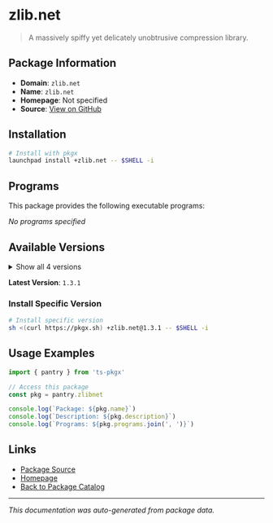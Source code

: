 # zlib.net

> A massively spiffy yet delicately unobtrusive compression library.

## Package Information

- **Domain**: `zlib.net`
- **Name**: `zlib.net`
- **Homepage**: Not specified
- **Source**: [View on GitHub](https://github.com/pkgxdev/pantry/tree/main/projects/zlib.net/package.yml)

## Installation

```bash
# Install with pkgx
launchpad install +zlib.net -- $SHELL -i
```

## Programs

This package provides the following executable programs:

*No programs specified*

## Available Versions

<details>
<summary>Show all 4 versions</summary>

- `1.3.1`, `1.3.0`, `1.2.13`, `1.2.12`

</details>

**Latest Version**: `1.3.1`

### Install Specific Version

```bash
# Install specific version
sh <(curl https://pkgx.sh) +zlib.net@1.3.1 -- $SHELL -i
```

## Usage Examples

```typescript
import { pantry } from 'ts-pkgx'

// Access this package
const pkg = pantry.zlibnet

console.log(`Package: ${pkg.name}`)
console.log(`Description: ${pkg.description}`)
console.log(`Programs: ${pkg.programs.join(', ')}`)
```

## Links

- [Package Source](https://github.com/pkgxdev/pantry/tree/main/projects/zlib.net/package.yml)
- [Homepage](#)
- [Back to Package Catalog](../package-catalog.md)

---

*This documentation was auto-generated from package data.*
